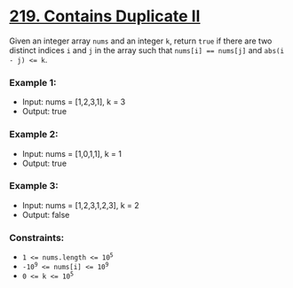 # [219. Contains Duplicate II](https://leetcode.com/problems/contains-duplicate-ii)


Given an integer array `nums` and an integer `k`, return `true` if there are two distinct indices `i` and `j` in the array such that `nums[i] == nums[j]` and `abs(i - j) <= k`.

### Example 1:

- Input: nums = [1,2,3,1], k = 3
- Output: true

### Example 2:

- Input: nums = [1,0,1,1], k = 1
- Output: true

### Example 3:

- Input: nums = [1,2,3,1,2,3], k = 2
- Output: false

### Constraints:

- <code>1 <= nums.length <= 10<sup>5</sup></code>
- <code>-10<sup>9</sup> <= nums[i] <= 10<sup>9</sup></code>
- <code>0 <= k <= 10<sup>5</sup></code>